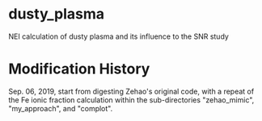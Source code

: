 # dusty_plasma
NEI calculation of dusty plasma and its influence to the SNR study

# Modification History
Sep. 06, 2019, start from digesting Zehao's original code, with a repeat
of the Fe ionic fraction calculation within the sub-directories
"zehao\_mimic", "my\_approach", and "complot".
